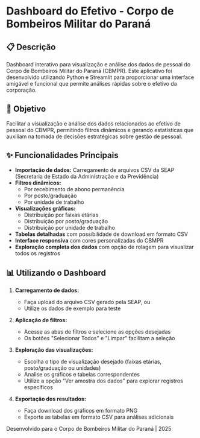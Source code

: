 # Dashboard do Efetivo - Corpo de Bombeiros Militar do Paraná

## 📋 Descrição

Dashboard interativo para visualização e análise dos dados de pessoal do Corpo de Bombeiros Militar do Paraná (CBMPR). Este aplicativo foi desenvolvido utilizando Python e Streamlit para proporcionar uma interface amigável e funcional que permite análises rápidas sobre o efetivo da corporação.

## 🎯 Objetivo

Facilitar a visualização e análise dos dados relacionados ao efetivo de pessoal do CBMPR, permitindo filtros dinâmicos e gerando estatísticas que auxiliam na tomada de decisões estratégicas sobre gestão de pessoal.

## ✨ Funcionalidades Principais

- **Importação de dados:** Carregamento de arquivos CSV da SEAP (Secretaria de Estado da Administração e da Previdência)
- **Filtros dinâmicos:**
  - Por recebimento de abono permanência
  - Por posto/graduação
  - Por unidade de trabalho
- **Visualizações gráficas:**
  - Distribuição por faixas etárias
  - Distribuição por posto/graduação
  - Distribuição por unidade de trabalho
- **Tabelas detalhadas** com possibilidade de download em formato CSV
- **Interface responsiva** com cores personalizadas do CBMPR
- **Exploração completa dos dados** com opção de rolagem para visualizar todos os registros

## 📊 Utilizando o Dashboard

1. **Carregamento de dados:**
   - Faça upload do arquivo CSV gerado pela SEAP, ou
   - Utilize os dados de exemplo para teste

2. **Aplicação de filtros:**
   - Acesse as abas de filtros e selecione as opções desejadas
   - Os botões "Selecionar Todos" e "Limpar" facilitam a seleção

3. **Exploração das visualizações:**
   - Escolha o tipo de visualização desejado (faixas etárias, posto/graduação ou unidades)
   - Analise os gráficos e tabelas correspondentes
   - Utilize a opção "Ver amostra dos dados" para explorar registros específicos

4. **Exportação dos resultados:**
   - Faça download dos gráficos em formato PNG
   - Exporte as tabelas em formato CSV para análises adicionais


Desenvolvido para o Corpo de Bombeiros Militar do Paraná | 2025
